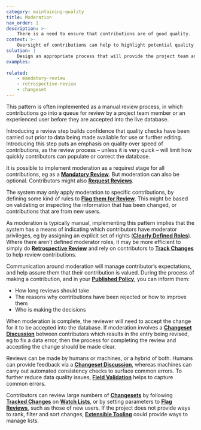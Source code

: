 ```yaml
---
category: maintaining-quality
title: Moderation
nav_order: 1
description: >-
    There is a need to ensure that contributions are of good quality.
context: >-
    Oversight of contributions can help to highlight potential quality issues, areas where policy isn’t being correctly applied, or identify spam or malicious edits. Knowing contributions will be reviewed gives users of your data confidence that the project has made efforts to ensure good quality. Knowing contributions will be reviewed builds confidence in contributors.
solution: |
    Design an appropriate process that will provide the project team and your community of contributors with oversight of incoming contributions and the tools necessary to review and act on them.
examples:
    
related:
    - mandatory-review
    - retrospective-review
    - changeset
---
```


This pattern is often implemented as a manual review process, in which contributions go into a queue for review by a project team member or an experienced user before they are accepted into the live database.

Introducing a review step builds confidence that quality checks have been carried out prior to data being made available for use or further editing. Introducing this step puts an emphasis on quality over speed of contributions, as the review process – unless it is very quick – will limit how quickly contributors can populate or correct the database.

It is possible to implement moderation as a required stage for all contributions, eg as a **[Mandatory Review](/patterns/maintaining-quality/mandatory-review)**. But moderation can also be optional. Contributors might also **[Request Reviews](/patterns/maintaining-quality/request-review)**.

The system may only apply moderation to specific contributions, by defining some kind of rules to **[Flag them for Review](/patterns/maintaining-quality/flag-for-review)**. This might be based on validating or inspecting the information that has been changed, or contributions that are from new users.

As moderation is typically manual, implementing this pattern implies that the system has a means of indicating which contributors have moderator privileges, eg by assigning an explicit set of rights (**[Clearly Defined Roles](/patterns/project-governance/clearly-defined-roles)**). Where there aren’t defined moderator roles, it may be more efficient to simply do **[Retrospective Review](/patterns/maintaining-quality/retrospective-review)** and rely on contributors to **[Track Changes](/patterns/workflow/track-changes)** to help review contributions.

Communication around moderation will manage contributor’s expectations, and help assure them that their contribution is valued. During the process of making a contribution, and in your **[Published Policy](/patterns/project-governance/published-policies)**, you can inform them:

* How long reviews should take
* The reasons why contributions have been rejected or how to improve them
* Who is making the decisions

When moderation is complete, the reviewer will need to accept the change for it to be accepted into the database. If moderation involves a **[Changeset Discussion](/patterns/workflow/changeset-discussion)** between contributors which results in the entry being revised, eg to fix a data error, then the process for completing the review and accepting the change should be made clear.

Reviews can be made by humans or machines, or a hybrid of both. Humans can provide feedback via a **[Changeset Discussion](/patterns/workflow/changeset-discussion)**, whereas machines can carry out automated consistency checks to surface common errors. To further reduce data quality issues, **[Field Validation](/patterns/maintaining-quality/field-validation)** helps to capture common errors.

Contributors can review large numbers of **[Changesets](/patterns/data-model/changeset)** by following **[Tracked Changes](/patterns/workflow/track-changes)** on **[Watch Lists](/patterns/workflow/watch-list)**, or by setting parameters to **[Flag Reviews](/patterns/maintaining-quality/flag-for-review)**, such as those of new users. If the project does not provide ways to rank, filter and sort changes, **[Extensible Tooling](/patterns/workflow/extendable-tooling)** could provide ways to manage lists.